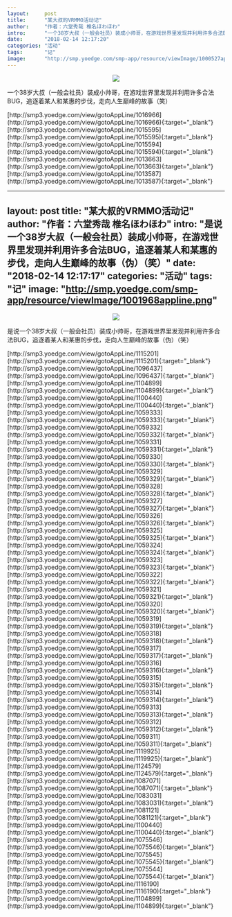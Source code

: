 ```yaml
---
layout:     post
title:      "某大叔的VRMMO活动记"
author:     "作者：六堂秀哉 椎名ほわほわ"
intro:      "一个38岁大叔（一般会社员）装成小帅哥，在游戏世界里发现并利用许多合法BUG，追逐着某人和某惠的步伐，走向人生巅峰的故事（笑）"
date:       "2018-02-14 12:17:20"
categories: "活动"
tags:       "记"
image:      "http://smp.yoedge.com/smp-app/resource/viewImage/1000527appline.png"
---
```

<div style="text-align: center">
<p><img src="http://smp.yoedge.com/smp-app/resource/viewImage/1000527appline.png"/></p>
</div>
<p class="post-meta">
<span>一个38岁大叔（一般会社员）装成小帅哥，在游戏世界里发现并利用许多合法BUG，追逐着某人和某惠的步伐，走向人生巅峰的故事（笑）</span>
</p>
[http://smp3.yoedge.com/view/gotoAppLine/1016966](http://smp3.yoedge.com/view/gotoAppLine/1016966){:target="_blank"}
[http://smp3.yoedge.com/view/gotoAppLine/1015595](http://smp3.yoedge.com/view/gotoAppLine/1015595){:target="_blank"}
[http://smp3.yoedge.com/view/gotoAppLine/1015594](http://smp3.yoedge.com/view/gotoAppLine/1015594){:target="_blank"}
[http://smp3.yoedge.com/view/gotoAppLine/1013663](http://smp3.yoedge.com/view/gotoAppLine/1013663){:target="_blank"}
[http://smp3.yoedge.com/view/gotoAppLine/1013587](http://smp3.yoedge.com/view/gotoAppLine/1013587){:target="_blank"}


---
layout:     post
title:      "某大叔的VRMMO活动记"
author:     "作者：六堂秀哉  椎名ほわほわ"
intro:      "是说一个38岁大叔（一般会社员）装成小帅哥，在游戏世界里发现并利用许多合法BUG，追逐着某人和某惠的步伐，走向人生巅峰的故事（伪）（笑）"
date:       "2018-02-14 12:17:17"
categories: "活动"
tags:       "记"
image:      "http://smp.yoedge.com/smp-app/resource/viewImage/1001968appline.png"
---
<div style="text-align: center">
<p><img src="http://smp.yoedge.com/smp-app/resource/viewImage/1001968appline.png"/></p>
</div>
<p class="post-meta">
<span>是说一个38岁大叔（一般会社员）装成小帅哥，在游戏世界里发现并利用许多合法BUG，追逐着某人和某惠的步伐，走向人生巅峰的故事（伪）（笑）</span>
</p>
[http://smp3.yoedge.com/view/gotoAppLine/1115201](http://smp3.yoedge.com/view/gotoAppLine/1115201){:target="_blank"}
[http://smp3.yoedge.com/view/gotoAppLine/1096437](http://smp3.yoedge.com/view/gotoAppLine/1096437){:target="_blank"}
[http://smp3.yoedge.com/view/gotoAppLine/1104899](http://smp3.yoedge.com/view/gotoAppLine/1104899){:target="_blank"}
[http://smp3.yoedge.com/view/gotoAppLine/1100440](http://smp3.yoedge.com/view/gotoAppLine/1100440){:target="_blank"}
[http://smp3.yoedge.com/view/gotoAppLine/1059333](http://smp3.yoedge.com/view/gotoAppLine/1059333){:target="_blank"}
[http://smp3.yoedge.com/view/gotoAppLine/1059332](http://smp3.yoedge.com/view/gotoAppLine/1059332){:target="_blank"}
[http://smp3.yoedge.com/view/gotoAppLine/1059331](http://smp3.yoedge.com/view/gotoAppLine/1059331){:target="_blank"}
[http://smp3.yoedge.com/view/gotoAppLine/1059330](http://smp3.yoedge.com/view/gotoAppLine/1059330){:target="_blank"}
[http://smp3.yoedge.com/view/gotoAppLine/1059329](http://smp3.yoedge.com/view/gotoAppLine/1059329){:target="_blank"}
[http://smp3.yoedge.com/view/gotoAppLine/1059328](http://smp3.yoedge.com/view/gotoAppLine/1059328){:target="_blank"}
[http://smp3.yoedge.com/view/gotoAppLine/1059327](http://smp3.yoedge.com/view/gotoAppLine/1059327){:target="_blank"}
[http://smp3.yoedge.com/view/gotoAppLine/1059326](http://smp3.yoedge.com/view/gotoAppLine/1059326){:target="_blank"}
[http://smp3.yoedge.com/view/gotoAppLine/1059325](http://smp3.yoedge.com/view/gotoAppLine/1059325){:target="_blank"}
[http://smp3.yoedge.com/view/gotoAppLine/1059324](http://smp3.yoedge.com/view/gotoAppLine/1059324){:target="_blank"}
[http://smp3.yoedge.com/view/gotoAppLine/1059323](http://smp3.yoedge.com/view/gotoAppLine/1059323){:target="_blank"}
[http://smp3.yoedge.com/view/gotoAppLine/1059322](http://smp3.yoedge.com/view/gotoAppLine/1059322){:target="_blank"}
[http://smp3.yoedge.com/view/gotoAppLine/1059321](http://smp3.yoedge.com/view/gotoAppLine/1059321){:target="_blank"}
[http://smp3.yoedge.com/view/gotoAppLine/1059320](http://smp3.yoedge.com/view/gotoAppLine/1059320){:target="_blank"}
[http://smp3.yoedge.com/view/gotoAppLine/1059319](http://smp3.yoedge.com/view/gotoAppLine/1059319){:target="_blank"}
[http://smp3.yoedge.com/view/gotoAppLine/1059318](http://smp3.yoedge.com/view/gotoAppLine/1059318){:target="_blank"}
[http://smp3.yoedge.com/view/gotoAppLine/1059317](http://smp3.yoedge.com/view/gotoAppLine/1059317){:target="_blank"}
[http://smp3.yoedge.com/view/gotoAppLine/1059316](http://smp3.yoedge.com/view/gotoAppLine/1059316){:target="_blank"}
[http://smp3.yoedge.com/view/gotoAppLine/1059315](http://smp3.yoedge.com/view/gotoAppLine/1059315){:target="_blank"}
[http://smp3.yoedge.com/view/gotoAppLine/1059314](http://smp3.yoedge.com/view/gotoAppLine/1059314){:target="_blank"}
[http://smp3.yoedge.com/view/gotoAppLine/1059313](http://smp3.yoedge.com/view/gotoAppLine/1059313){:target="_blank"}
[http://smp3.yoedge.com/view/gotoAppLine/1059312](http://smp3.yoedge.com/view/gotoAppLine/1059312){:target="_blank"}
[http://smp3.yoedge.com/view/gotoAppLine/1059311](http://smp3.yoedge.com/view/gotoAppLine/1059311){:target="_blank"}
[http://smp3.yoedge.com/view/gotoAppLine/1119925](http://smp3.yoedge.com/view/gotoAppLine/1119925){:target="_blank"}
[http://smp3.yoedge.com/view/gotoAppLine/1124579](http://smp3.yoedge.com/view/gotoAppLine/1124579){:target="_blank"}
[http://smp3.yoedge.com/view/gotoAppLine/1087071](http://smp3.yoedge.com/view/gotoAppLine/1087071){:target="_blank"}
[http://smp3.yoedge.com/view/gotoAppLine/1083031](http://smp3.yoedge.com/view/gotoAppLine/1083031){:target="_blank"}
[http://smp3.yoedge.com/view/gotoAppLine/1081121](http://smp3.yoedge.com/view/gotoAppLine/1081121){:target="_blank"}
[http://smp3.yoedge.com/view/gotoAppLine/1100440](http://smp3.yoedge.com/view/gotoAppLine/1100440){:target="_blank"}
[http://smp3.yoedge.com/view/gotoAppLine/1075546](http://smp3.yoedge.com/view/gotoAppLine/1075546){:target="_blank"}
[http://smp3.yoedge.com/view/gotoAppLine/1075545](http://smp3.yoedge.com/view/gotoAppLine/1075545){:target="_blank"}
[http://smp3.yoedge.com/view/gotoAppLine/1075544](http://smp3.yoedge.com/view/gotoAppLine/1075544){:target="_blank"}
[http://smp3.yoedge.com/view/gotoAppLine/1116190](http://smp3.yoedge.com/view/gotoAppLine/1116190){:target="_blank"}
[http://smp3.yoedge.com/view/gotoAppLine/1104899](http://smp3.yoedge.com/view/gotoAppLine/1104899){:target="_blank"}


